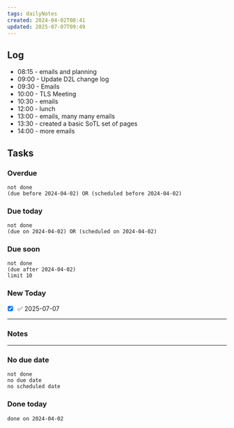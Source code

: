 ```yaml
---
tags: dailyNotes
created: 2024-04-02T08:41
updated: 2025-07-07T09:49
---
```

## Log
- 08:15 - emails and planning
- 09:00 - Update D2L change log
- 09:30 - Emails
- 10:00 - TLS Meeting
- 10:30 - emails
- 12:00 - lunch
- 13:00 - emails, many many emails
- 13:30 - created a basic SoTL set of pages
- 14:00 - more emails

## Tasks
### Overdue
```tasks
not done
(due before 2024-04-02) OR (scheduled before 2024-04-02)
```

### Due today
```tasks
not done
(due on 2024-04-02) OR (scheduled on 2024-04-02)
```

### Due soon
```tasks
not done
(due after 2024-04-02)
limit 10
```

### New Today
- [x] ✅ 2025-07-07
----
### Notes

----
### No due date
```tasks
not done
no due date
no scheduled date
```

### Done today
```tasks
done on 2024-04-02
```
